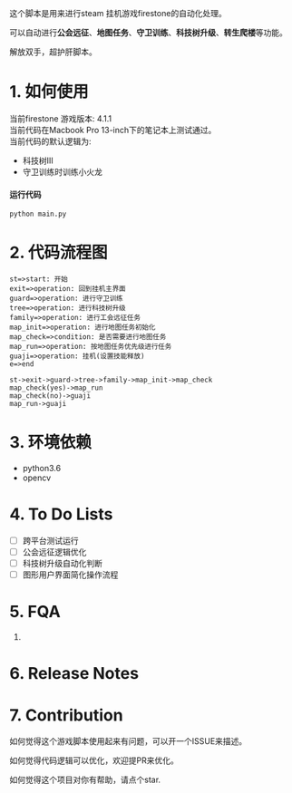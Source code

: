 
这个脚本是用来进行steam 挂机游戏firestone的自动化处理。  

可以自动进行**公会远征**、**地图任务**、**守卫训练**、**科技树升级**、**转生爬楼**等功能。  

解放双手，超护肝脚本。  

# 1. 如何使用  

当前firestone 游戏版本:  4.1.1  
当前代码在Macbook Pro 13-inch下的笔记本上测试通过。  
当前代码的默认逻辑为: 
+ 科技树III
+ 守卫训练时训练小火龙

#### 运行代码

```python3
python main.py
```

# 2. 代码流程图

```flow
st=>start: 开始
exit=>operation: 回到挂机主界面
guard=>operation: 进行守卫训练
tree=>operation: 进行科技树升级
family=>operation: 进行工会远征任务
map_init=>operation: 进行地图任务初始化
map_check=>condition: 是否需要进行地图任务
map_run=>operation: 按地图任务优先级进行任务
guaji=>operation: 挂机(设置技能释放)
e=>end

st->exit->guard->tree->family->map_init->map_check
map_check(yes)->map_run
map_check(no)->guaji
map_run->guaji
```

# 3. 环境依赖  

+ python3.6
+ opencv

# 4. To Do Lists

- [ ] 跨平台测试运行
- [ ] 公会远征逻辑优化
- [ ] 科技树升级自动化判断
- [ ] 图形用户界面简化操作流程

# 5. FQA
1. 

# 6. Release Notes

# 7. Contribution
如何觉得这个游戏脚本使用起来有问题，可以开一个ISSUE来描述。

如何觉得代码逻辑可以优化，欢迎提PR来优化。

如何觉得这个项目对你有帮助，请点个star. 